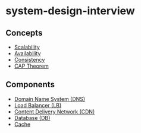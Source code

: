 # system-design-interview

## Concepts
- [Scalability]()
- [Availability]()
- [Consistency]()
- [CAP Theorem]()

## Components
- [Domain Name System (DNS)]()
- [Load Balancer (LB)]()
- [Content Delivery Network (CDN)]()
- [Database (DB)]()
- [Cache]()
